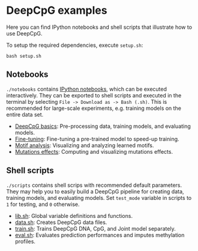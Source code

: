 # DeepCpG examples

Here you can find IPython notebooks and shell scripts that illustrate how to use DeepCpG.

To setup the required dependencies, execute `setup.sh`:

```shell
bash setup.sh
```

## Notebooks
`./notebooks` contains [IPython notebooks](https://ipython.org/notebook.html), which can be executed interactively. They can be exported to shell scripts and executed in the terminal by selecting `File -> Download as -> Bash (.sh)`. This is recommended for large-scale experiments, e.g. training models on the entire data set.

* [DeepCpG basics](./notebooks/basics/index.ipynb): Pre-processing data, training models, and evaluating models.
* [Fine-tuning](./notebooks/fine_tune/index.ipynb): Fine-tuning a pre-trained model to speed-up training.
* [Motif analysis](./notebooks/motifs/index.ipynb): Visualizing and analyzing learned motifs.
* [Mutations effects](./notebooks/snp/index.ipynb): Computing and visualizing mutations effects.

## Shell scripts
`./scripts` contains shell scrips with recommended default parameters. They may help you to easily build a DeepCpG pipeline for creating data, training models, and evaluating models. Set `test_mode` variable in scripts to `1` for testing, and `0` otherwise.

* [lib.sh](./scripts/lib.sh): Global variable definitions and functions.
* [data.sh](./scripts/data.sh): Creates DeepCpG data files.
* [train.sh](./scripts/train.sh): Trains DeepCpG DNA, CpG, and Joint model separately.
* [eval.sh](./scripts/eval.sh): Evaluates prediction performances and imputes methylation profiles.
